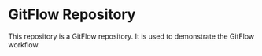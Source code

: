 # GitFlow Repository

This repository is a GitFlow repository. It is used to demonstrate the GitFlow workflow.